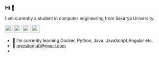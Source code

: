 ### Hi :wave: 
I am currently a student in computer engineering from Sakarya University.

<p><a href="https://twitter.com/okan_yesiloglu" target="_blank"><img src="https://img.shields.io/badge/twitter-#1DA1F2.svg?&style=for-the-badge&logo=twitter&logoColor=white" height=25></a> <a href="https://www.linkedin.com/in/okanyesil/" target="_blank"><img src="https://img.shields.io/badge/linkedin-#0077B5.svg?&style=for-the-badge&logo=linkedin&logoColor=white" height=25></a> <a href="https://medium.com/@okanyesiloglu" target="_blank"><img src="https://img.shields.io/badge/medium-#12100E.svg?&style=for-the-badge&logo=medium&logoColor=white" height=25></a>
<a href="https://medium.com/@okanyesiloglu" target="_blank"><img src="https://visitor-badge.laobi.icu/badge?page_id=okanyesil" height=25/> </a></p>
<p>


- :dart: I’m currently learning Docker, Python, Java, JavaScript,Angular etc.
- :email: myesiloglu0@gmail.com
- 
